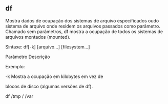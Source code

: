 ## df

Mostra dados de ocupação dos sistemas de arquivo especificados oudo
sistema de arquivo onde residem os arquivos passados como parâmetro.
Chamado sem parâmetros, df mostra a ocupação de todos os sistemas
de arquivos montados (mounted).

Sintaxe: df[-k] [arquivo...] [filesystem...]

Parâmetro Descrição

Exemplo:

-k Mostra a ocupação em kilobytes em vez de

blocos de disco (algumas versões de df).

df /tmp / /var


